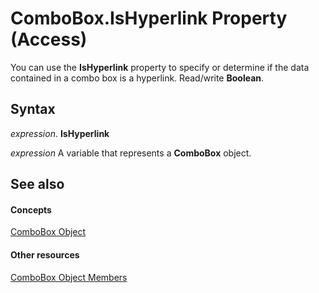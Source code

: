 
# ComboBox.IsHyperlink Property (Access)

You can use the  **IsHyperlink** property to specify or determine if the data contained in a combo box is a hyperlink. Read/write **Boolean**.


## Syntax

 _expression_. **IsHyperlink**

 _expression_ A variable that represents a **ComboBox** object.


## See also


#### Concepts


[ComboBox Object](1cf508d5-023e-eb38-3991-71e82b2a4e7e.md)
#### Other resources


[ComboBox Object Members](d0d83ca3-3698-295e-5335-7d0816557d6b.md)
